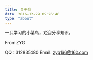 ```yaml
---
title: 关于我
date: 2016-12-29 09:26:46
type: "about"
---
```


一只学习的小菜鸟，欢迎分享知识。

From ZYG

QQ：312835480
Email: zyg166@163.com